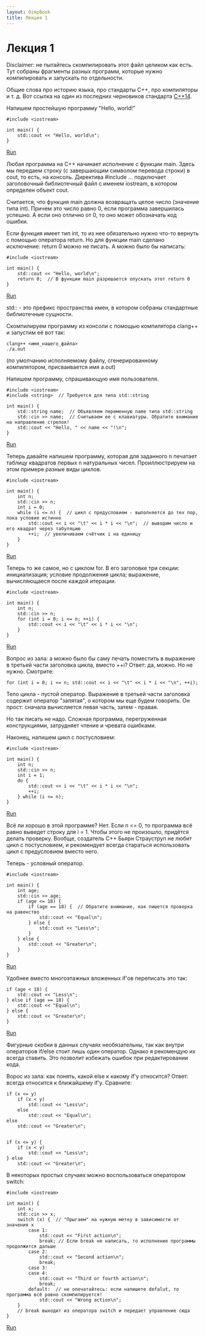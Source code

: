 ```yaml
---
layout: OimpBook
title: Лекция 1
---
```


# Лекция 1

Disclaimer: не пытайтесь скомпилировать этот файл целиком как есть.
Тут собраны фрагменты разных программ, которые нужно компилировать и запускать по отдельности.

Общие слова про историю языка, про стандарты C++, про компиляторы и т. д.
Вот ссылка на один из последних черновиков стандарта [C++14](http://www.open-std.org/jtc1/sc22/wg21/docs/papers/2013/n3797.pdf "Стандарт C++14").

Напишем простейшую программу "Hello, world!"

    #include <iostream>

    int main() {
        std::cout << "Hello, world\n";
    }

[Run](https://godbolt.org/g/e3tgUk)

Любая программа на C++ начинает исполнение с функции main.
Здесь мы передаем строку (с завершающим символом перевода строки) в cout, то есть, на консоль.
Директива #include ... подключает заголовочный библиотечный файл с именем iostream, в котором определен объект cout.


Считается, что функция main должна возвращать целое число (значение типа int).
Причем это число равно 0, если программа завершилась успешно.
А если оно отлично от 0, то оно может обозначать код ошибки.

Если функция имеет тип int, то из нее обязательно нужно что-то вернуть с помощью оператора return.
Но для функции main сделано исключение: return 0 можно не писать. А можно было бы написать:

    #include <iostream>

    int main() {
        std::cout << "Hello, world\n";
        return 0;  // В функции main разрешается опускать этот return 0
    }

[Run](http://rextester.com/CUGH71811)

std:: - это префикс пространства имен, в котором собраны стандартные библиотечные сущности.


Скомпилируем программу из консоли с помощью компилятора clang++ и запустим её вот так:

    clang++ <имя_нашего_файла>
    ./a.out

(по умолчанию исполняемому файлу, сгенерированному компилятором, присваивается имя a.out)

Напишем программу, спрашивающую имя пользователя.

    #include <iostream>
    #include <string>  // Требуется для типа std::string

    int main() {
        std::string name;  // Объявляем переменную name типа std::string
        std::cin >> name;  // Считываем ее с клавиатуры. Обратите внимание на направление стрелок!
        std::cout << "Hello, " << name << "!\n";
    }

[Run](http://rextester.com/EZQY16128)

Теперь давайте напишем программу, которая для заданного n печатает таблицу квадратов первых n натуральных чисел.
Проиллюстрируем на этом примере разные виды циклов.

    #include <iostream>

    int main() {
        int n;
        std::cin >> n;
        int i = 0;
        while (i <= n) {  // цикл с предусловием - выполняется до тех пор, пока условие истинно
            std::cout << i << "\t" << i * i << "\n";  // выводим число и его квадрат через табуляцию
            ++i;  // увеличиваем счётчик i на единицу
        }
    }

[Run](http://rextester.com/MOZU42602)

Теперь то же самое, но с циклом for.
В его заголовке три секции: инициализация; условие продолжения цикла; выражение, вычисляющаеся после каждой итерации.

    #include <iostream>

    int main() {
        int n;
        std::cin >> n;
        for (int i = 0; i <= n; ++i) {
            std::cout << i << "\t" << i * i << "\n";
        }
    }

[Run](http://rextester.com/GAV56239)


Вопрос из зала: а можно было бы саму печать поместить в выражение в третьей части заголовка цикла, вместо ++i?
Ответ: да, можно. Но не нужно. Смотрите:

    for (int i = 0; i <= n; std::cout << i << "\t" << i * i << "\n", ++i);

Тело цикла - пустой оператор.
Выражение в третьей части заголовка содержит оператор "запятая", о котором мы еще будем говорить.
Он прост: сначала вычисляется левая часть, затем - правая.

Но так писать не надо. Сложная программа, перегруженная конструкциями, затрудняет чтение и чревата ошибками.

Наконец, напишем цикл с постусловием:

    #include <iostream>

    int main() {
        int n;
        std::cin >> n;
        int i = 1;
        do {
            std::cout << i << "\t" << i * i << "\n";
            ++i;
        } while (i <= n);
    }

[Run](http://rextester.com/NKPNI59608)

Всё ли хорошо в этой программе?
Нет. Если n <= 0, то программа всё равно выведет строку для i = 1.
Чтобы этого не произошло, придётся делать проверку.
Вообще, создатель C++ Бьярн Страуструп не любит цикл с постусловием, и рекомендует всегда стараться использовать цикл с предусловием вместо него.

Теперь - условный оператор.

    #include <iostream>

    int main() {
        int age;
        std::cin >> age;
        if (age <= 18) {
            if (age == 18) {  // Обратите внимание, как пишется проверка на равенство
                std::cout << "Equal\n";
            } else {
                std::cout << "Less\n";
            }
        } else {
            std::cout << "Greater\n";
        }
    }

[Run](http://rextester.com/XGT49217)

Удобнее вместо многоэтажных вложенных if'ов переписать это так:

    if (age < 18) {
        std::cout << "Less\n";
    } else if (age == 18) {
        std::cout << "Equal\n";
    } else {
        std::cout << "Greater\n";
    }

[Run](http://rextester.com/GGH68847)

Фигурные скобки в данных случаях необязательны, так как внутри операторов if/else стоит лишь один оператор.
Однако я рекомендую их всегда ставить. Это позволит избежать ошибок при редактировании кода.


Ворос из зала: как понять, какой else к какому if'у относится?
Ответ: всегда относится к ближайшему if'у. Сравните:

    if (x <= y)
        if (x < y)
            std::cout << "Less\n";
        else
            std::cout << "Equal\n";
    else
        std::cout << "Greater\n";


    if (x <= y) {
        if (x < y)
            std::cout << "Less\n";
    } else
        std::cout << "Greater\n";

В некоторых простых случаях можно воспользоваться оператором switch:

    #include <iostream>

    int main() {
        int x;
        std::cin >> x;
        switch (x) {  // "Прыгаем" на нужную метку в зависимости от значения x
            case 1:
                std::cout << "First action\n";
                break; // Если break не написать, то исполнение программы продолжится дальше
            case 2:
                std::cout << "Second action\n";
                break;
            case 3:
            case 4:
                std::cout << "Third or fourth action\n";
                break;
            default:  // не опечатайтесь: если напишете defalut, то программа всё равно скомпилируется!
                std::cout << "Wrong action\n";
        }
        // break выходит из оператора switch и передает управление сюда
    }

[Run](http://rextester.com/SZB47034)

